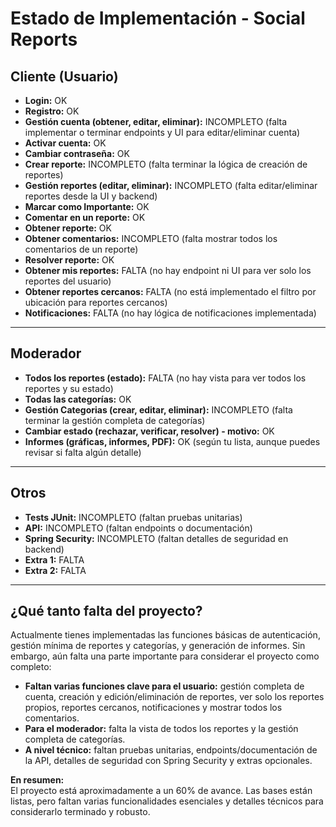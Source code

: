 # Estado de Implementación - Social Reports

## Cliente (Usuario)

- **Login:** OK
- **Registro:** OK
- **Gestión cuenta (obtener, editar, eliminar):** INCOMPLETO (falta implementar o terminar endpoints y UI para editar/eliminar cuenta)
- **Activar cuenta:** OK
- **Cambiar contraseña:** OK
- **Crear reporte:** INCOMPLETO (falta terminar la lógica de creación de reportes)
- **Gestión reportes (editar, eliminar):** INCOMPLETO (falta editar/eliminar reportes desde la UI y backend)
- **Marcar como Importante:** OK
- **Comentar en un reporte:** OK
- **Obtener reporte:** OK
- **Obtener comentarios:** INCOMPLETO (falta mostrar todos los comentarios de un reporte)
- **Resolver reporte:** OK
- **Obtener mis reportes:** FALTA (no hay endpoint ni UI para ver solo los reportes del usuario)
- **Obtener reportes cercanos:** FALTA (no está implementado el filtro por ubicación para reportes cercanos)
- **Notificaciones:** FALTA (no hay lógica de notificaciones implementada)

---

## Moderador

- **Todos los reportes (estado):** FALTA (no hay vista para ver todos los reportes y su estado)
- **Todas las categorías:** OK
- **Gestión Categorias (crear, editar, eliminar):** INCOMPLETO (falta terminar la gestión completa de categorías)
- **Cambiar estado (rechazar, verificar, resolver) - motivo:** OK
- **Informes (gráficas, informes, PDF):** OK (según tu lista, aunque puedes revisar si falta algún detalle)

---

## Otros

- **Tests JUnit:** INCOMPLETO (faltan pruebas unitarias)
- **API:** INCOMPLETO (faltan endpoints o documentación)
- **Spring Security:** INCOMPLETO (faltan detalles de seguridad en backend)
- **Extra 1:** FALTA
- **Extra 2:** FALTA

---

## ¿Qué tanto falta del proyecto?

Actualmente tienes implementadas las funciones básicas de autenticación, gestión mínima de reportes y categorías, y generación de informes. Sin embargo, aún falta una parte importante para considerar el proyecto como completo:

- **Faltan varias funciones clave para el usuario:** gestión completa de cuenta, creación y edición/eliminación de reportes, ver solo los reportes propios, reportes cercanos, notificaciones y mostrar todos los comentarios.
- **Para el moderador:** falta la vista de todos los reportes y la gestión completa de categorías.
- **A nivel técnico:** faltan pruebas unitarias, endpoints/documentación de la API, detalles de seguridad con Spring Security y extras opcionales.

**En resumen:**  
El proyecto está aproximadamente a un 60% de avance. Las bases están listas, pero faltan varias funcionalidades esenciales y detalles técnicos para considerarlo terminado y robusto.